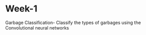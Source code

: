 # Week-1
Garbage Classification- Classify the types of garbages using the Convolutional neural networks
